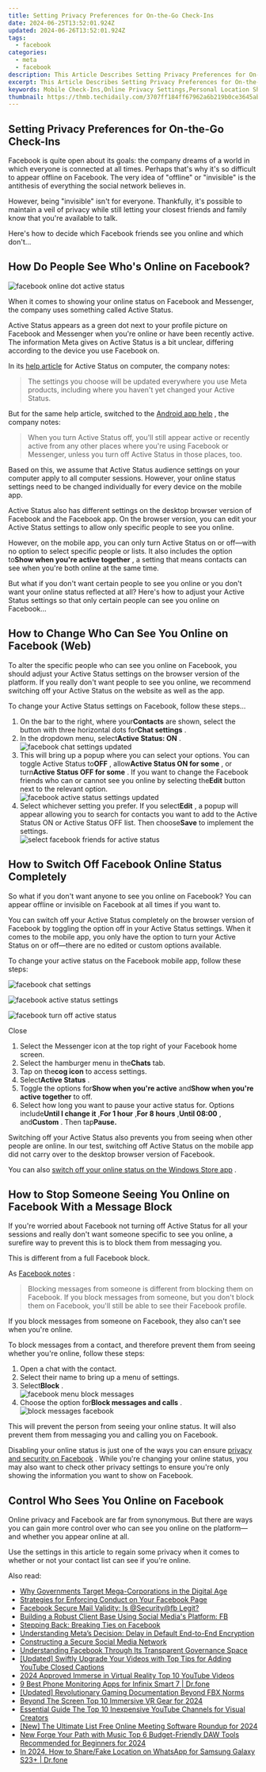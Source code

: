 ```yaml
---
title: Setting Privacy Preferences for On-the-Go Check-Ins
date: 2024-06-25T13:52:01.924Z
updated: 2024-06-26T13:52:01.924Z
tags:
  - facebook
categories:
  - meta
  - facebook
description: This Article Describes Setting Privacy Preferences for On-the-Go Check-Ins
excerpt: This Article Describes Setting Privacy Preferences for On-the-Go Check-Ins
keywords: Mobile Check-Ins,Online Privacy Settings,Personal Location Sharing,GPS Data Control,Secure On-the-Go Check-Ins,Prevent Location Leaks,Safe Social Connectivity
thumbnail: https://thmb.techidaily.com/3707ff184ff67962a6b219b0ce3645aba18b53d2162e7b2d2d4b3ce7e2a13800.jpg
---
```


## Setting Privacy Preferences for On-the-Go Check-Ins

 Facebook is quite open about its goals: the company dreams of a world in which everyone is connected at all times. Perhaps that's why it's so difficult to appear offline on Facebook. The very idea of "offline" or "invisible" is the antithesis of everything the social network believes in.

 However, being "invisible" isn't for everyone. Thankfully, it's possible to maintain a veil of privacy while still letting your closest friends and family know that you're available to talk.

 Here's how to decide which Facebook friends see you online and which don't...

## How Do People See Who's Online on Facebook?

![facebook online dot active status](https://static1.makeuseofimages.com/wordpress/wp-content/uploads/2022/01/facebook-online-dot-active-status.jpg)

 When it comes to showing your online status on Facebook and Messenger, the company uses something called Active Status.

 Active Status appears as a green dot next to your profile picture on Facebook and Messenger when you're online or have been recently active. The information Meta gives on Active Status is a bit unclear, differing according to the device you use Facebook on.

 In its [help article](https://www.facebook.com/help/215888465102253?cms%5Fplatform=www&helpref=platform%5Fswitcher) for Active Status on computer, the company notes:

> The settings you choose will be updated everywhere you use Meta products, including where you haven't yet changed your Active Status.

 But for the same help article, switched to the [Android app help](https://www.facebook.com/help/215888465102253/?cms%5Fplatform=android-app&helpref=platform%5Fswitcher) , the company notes:

> When you turn Active Status off, you'll still appear active or recently active from any other places where you're using Facebook or Messenger, unless you turn off Active Status in those places, too.

 Based on this, we assume that Active Status audience settings on your computer apply to all computer sessions. However, your online status settings need to be changed individually for every device on the mobile app.

 Active Status also has different settings on the desktop browser version of Facebook and the Facebook app. On the browser version, you can edit your Active Status settings to allow only specific people to see you online.

 However, on the mobile app, you can only turn Active Status on or off—with no option to select specific people or lists. It also includes the option to**Show when you're active together** , a setting that means contacts can see when you're both online at the same time.

 But what if you don't want certain people to see you online or you don't want your online status reflected at all? Here's how to adjust your Active Status settings so that only certain people can see you online on Facebook...

## How to Change Who Can See You Online on Facebook (Web)

 To alter the specific people who can see you online on Facebook, you should adjust your Active Status settings on the browser version of the platform. If you really don't want people to see you online, we recommend switching off your Active Status on the website as well as the app.

 To change your Active Status settings on Facebook, follow these steps...

1. On the bar to the right, where your**Contacts** are shown, select the button with three horizontal dots for**Chat settings** .
2. In the dropdown menu, select**Active Status: ON** .  
![facebook chat settings updated](https://static1.makeuseofimages.com/wordpress/wp-content/uploads/2023/02/facebook-chat-settings-updated.jpg)
3. This will bring up a popup where you can select your options. You can toggle Active Status to**OFF** , allow**Active Status ON for some** , or turn**Active Status OFF for some** . If you want to change the Facebook friends who can or cannot see you online by selecting the**Edit** button next to the relevant option.  
![facebook active status settings updated](https://static1.makeuseofimages.com/wordpress/wp-content/uploads/2023/02/facebook-active-status-settings-updated.jpg)
4. Select whichever setting you prefer. If you select**Edit** , a popup will appear allowing you to search for contacts you want to add to the Active Status ON or Active Status OFF list. Then choose**Save** to implement the settings.  
![select facebook friends for active status](https://static1.makeuseofimages.com/wordpress/wp-content/uploads/2023/02/select-facebook-friends-for-active-status.jpg)

## How to Switch Off Facebook Online Status Completely

 So what if you don't want anyone to see you online on Facebook? You can appear offline or invisible on Facebook at all times if you want to.

 You can switch off your Active Status completely on the browser version of Facebook by toggling the option off in your Active Status settings. When it comes to the mobile app, you only have the option to turn your Active Status on or off—there are no edited or custom options available.

 To change your active status on the Facebook mobile app, follow these steps:

![facebook chat settings](https://static1.makeuseofimages.com/wordpress/wp-content/uploads/2022/01/facebook-chat-settings.jpg)

![facebook active status settings](https://static1.makeuseofimages.com/wordpress/wp-content/uploads/2022/01/facebook-active-status-settings.jpg)

![facebook turn off active status](https://static1.makeuseofimages.com/wordpress/wp-content/uploads/2022/01/facebook-turn-off-active-status.jpg)

Close

1. Select the Messenger icon at the top right of your Facebook home screen.
2. Select the hamburger menu in the**Chats** tab.
3. Tap on the**cog icon** to access settings.
4. Select**Active Status** .
5. Toggle the options for**Show when you're active** and**Show when you're active together** to off.
6. Select how long you want to pause your active status for. Options include**Until I change it** ,**For 1 hour** ,**For 8 hours** ,**Until 08:00** , and**Custom** . Then tap**Pause.**

 Switching off your Active Status also prevents you from seeing when other people are online. In our test, switching off Active Status on the mobile app did not carry over to the desktop browser version of Facebook.

 You can also [switch off your online status on the Windows Store app](https://www.makeuseof.com/tag/offline-invisible-mode-facebook-chat/) .

## How to Stop Someone Seeing You Online on Facebook With a Message Block

 If you're worried about Facebook not turning off Active Status for all your sessions and really don't want someone specific to see you online, a surefire way to prevent this is to block them from messaging you.

This is different from a full Facebook block.

 As [Facebook notes](https://www.facebook.com/help/1682395428676916?helpref=faq%5Fcontent) :

> Blocking messages from someone is different from blocking them on Facebook. If you block messages from someone, but you don't block them on Facebook, you'll still be able to see their Facebook profile.

 If you block messages from someone on Facebook, they also can't see when you're online.

 To block messages from a contact, and therefore prevent them from seeing whether you're online, follow these steps:

1. Open a chat with the contact.
2. Select their name to bring up a menu of settings.
3. Select**Block** .  
![facebook menu block messages](https://static1.makeuseofimages.com/wordpress/wp-content/uploads/2022/01/facebook-menu-block-messages.jpg)
4. Choose the option for**Block messages and calls** .  
![block messages facebook](https://static1.makeuseofimages.com/wordpress/wp-content/uploads/2022/01/block-messages-facebook.jpg)

 This will prevent the person from seeing your online status. It will also prevent them from messaging you and calling you on Facebook.

 Disabling your online status is just one of the ways you can ensure [privacy and security on Facebook](https://www.makeuseof.com/facebook-privacy-and-security-checklist/) . While you're changing your online status, you may also want to check other privacy settings to ensure you're only showing the information you want to show on Facebook.

## Control Who Sees You Online on Facebook

 Online privacy and Facebook are far from synonymous. But there are ways you can gain more control over who can see you online on the platform—and whether you appear online at all.

 Use the settings in this article to regain some privacy when it comes to whether or not your contact list can see if you're online.


<ins class="adsbygoogle"
     style="display:block"
     data-ad-format="autorelaxed"
     data-ad-client="ca-pub-7571918770474297"
     data-ad-slot="1223367746"></ins>



<ins class="adsbygoogle"
     style="display:block"
     data-ad-client="ca-pub-7571918770474297"
     data-ad-slot="8358498916"
     data-ad-format="auto"
     data-full-width-responsive="true"></ins>

<span class="atpl-alsoreadstyle">Also read:</span>
<div><ul>
<li><a href="https://facebook.techidaily.com/why-governments-target-mega-corporations-in-the-digital-age/"><u>Why Governments Target Mega-Corporations in the Digital Age</u></a></li>
<li><a href="https://facebook.techidaily.com/strategies-for-enforcing-conduct-on-your-facebook-page/"><u>Strategies for Enforcing Conduct on Your Facebook Page</u></a></li>
<li><a href="https://facebook.techidaily.com/facebook-secure-mail-validity-is-securityfb-legit/"><u>Facebook Secure Mail Validity: Is @Security@fb Legit?</u></a></li>
<li><a href="https://facebook.techidaily.com/building-a-robust-client-base-using-social-medias-platform-fb/"><u>Building a Robust Client Base Using Social Media's Platform: FB</u></a></li>
<li><a href="https://facebook.techidaily.com/stepping-back-breaking-ties-on-facebook/"><u>Stepping Back: Breaking Ties on Facebook</u></a></li>
<li><a href="https://facebook.techidaily.com/understanding-metas-decision-delay-in-default-end-to-end-encryption/"><u>Understanding Meta’s Decision: Delay in Default End-to-End Encryption</u></a></li>
<li><a href="https://facebook.techidaily.com/constructing-a-secure-social-media-network/"><u>Constructing a Secure Social Media Network</u></a></li>
<li><a href="https://facebook.techidaily.com/understanding-facebook-through-its-transparent-governance-space/"><u>Understanding Facebook Through Its Transparent Governance Space</u></a></li>
<li><a href="https://facebook-record-videos.techidaily.com/updated-swiftly-upgrade-your-videos-with-top-tips-for-adding-youtube-closed-captions/"><u>[Updated] Swiftly Upgrade Your Videos with Top Tips for Adding YouTube Closed Captions</u></a></li>
<li><a href="https://youtube-docs.techidaily.com/approved-immerse-in-virtual-reality-top-10-youtube-videos/"><u>2024 Approved  Immerse in Virtual Reality  Top 10 YouTube Videos</u></a></li>
<li><a href="https://android-location-track.techidaily.com/9-best-phone-monitoring-apps-for-infinix-smart-7-drfone-by-drfone-virtual-android/"><u>9 Best Phone Monitoring Apps for Infinix Smart 7 | Dr.fone</u></a></li>
<li><a href="https://video-screen-grab.techidaily.com/updated-revolutionary-gaming-documentation-beyond-fbx-norms/"><u>[Updated] Revolutionary Gaming Documentation Beyond FBX Norms</u></a></li>
<li><a href="https://extra-hints.techidaily.com/beyond-the-screen-top-10-immersive-vr-gear-for-2024/"><u>Beyond The Screen  Top 10 Immersive VR Gear for 2024</u></a></li>
<li><a href="https://youtube-video-recordings.techidaily.com/essential-guide-the-top-10-inexpensive-youtube-channels-for-visual-creators/"><u>Essential Guide  The Top 10 Inexpensive YouTube Channels for Visual Creators</u></a></li>
<li><a href="https://digital-screen-recording.techidaily.com/new-the-ultimate-list-free-online-meeting-software-roundup-for-2024/"><u>[New] The Ultimate List  Free Online Meeting Software Roundup for 2024</u></a></li>
<li><a href="https://voice-adjusting.techidaily.com/new-forge-your-path-with-music-top-6-budget-friendly-daw-tools-recommended-for-beginners-for-2024/"><u>New Forge Your Path with Music Top 6 Budget-Friendly DAW Tools Recommended for Beginners for 2024</u></a></li>
<li><a href="https://location-social.techidaily.com/in-2024-how-to-sharefake-location-on-whatsapp-for-samsung-galaxy-s23plus-drfone-by-drfone-virtual-android/"><u>In 2024, How to Share/Fake Location on WhatsApp for Samsung Galaxy S23+ | Dr.fone</u></a></li>
</ul></div>

